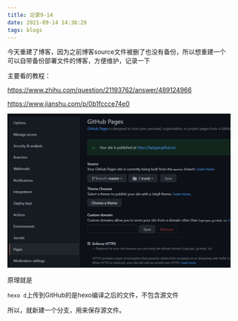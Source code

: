 ```yaml
---
title: 记录9-14
date: 2021-09-14 14:38:29
tags: blogs
---
```




今天重建了博客，因为之前博客source文件被删了也没有备份，所以想重建一个可以自带备份部署文件的博客，方便维护，记录一下

主要看的教程：

https://www.zhihu.com/question/21193762/answer/489124966

https://www.jianshu.com/p/0b1fccce74e0

<img src="记录9-14/image-20210914144037667.png" alt="image-20210914144037667" style="zoom:50%;" />

原理就是

`hexo d`上传到GitHub的是hexo编译之后的文件，不包含源文件

所以，就新建一个分支，用来保存源文件。